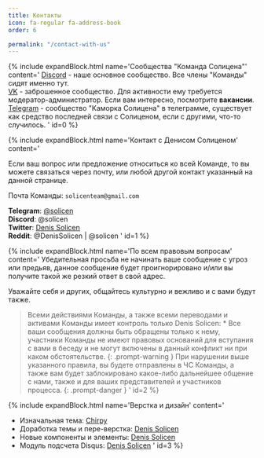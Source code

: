 ```yaml
---
title: Контакты
icon: fa-regular fa-address-book
order: 6

permalink: "/contact-with-us"
---
```



{% include expandBlock.html name='Сообщества "Команда Солицена"' content='
[Discord](https://discord.gg/MT76D7r9Fc) - наше основное сообщество. Все члены "Команды" сидят именно тут. 
<br> [VK](https://vk.com/solicent) - заброшенное сообщество. Для активности ему требуется модератор-администратор. Если вам интересно, посмотрите **вакансии**.
<br> [Telegram](https://t.me/dsolicen) - сообщество "Каморка Солицена" в телеграмме, существует как средство последней связи с Солиценом, если с другими, что-то случилось. 
' id=0 %}

{% include expandBlock.html name='Контакт с Денисом Солиценом' content='

Если ваш вопрос или предложение относиться ко всей Команде, то вы можете связаться через почту, или любой другой контакт указанный на данной странице.

Почта Команды: `solicenteam@gmail.com `

**Telegram**: [@solicen](https://t.me/solicen) <br>
**Discord**: @solicen <br>
**Twitter**: [Denis Solicen](https://twitter.com/DenisSolicen) <br>
**Reddit**: @DenisSolicen | @solicen
' id=1 %}

{% include expandBlock.html name='По всем правовым вопросам' content='
Убедительная просьба не начинать ваше сообщение с угроз или предьяв, данное сообщение будет проигнорировано и/или вы получите такой же резкий ответ в свой адрес. 

Уважайте себя и других, общайтесь культурно и вежливо и с вами будут также.

> Всеми действиями Команды, а также всеми переводами и активами Команды имеет контроль только Denis Solicen:
    * Все ваши сообщения должны быть обращены только к нему, участники Команды не имеют правовых оснований для вступания с вами в беседу и не могут включены в данный конфликт ни при каком обстоятельстве.
{: .prompt-warning }
> При нарушении выше указанного правила, вы будете отправлены в ЧС Команды, а также вам будет заблокировано какое-либо дальнейшее общение с нами, также и для ваших представителей и участников процесса.
{: .prompt-danger }
' id=2 %}

{% include expandBlock.html name='Верстка и дизайн' content='
* Изначальная тема: [Chirpy](https://github.com/cotes2020/jekyll-theme-chirpy)
* Доработка темы и пере-верстка: [Denis Solicen](https://twitter.com/DenisSolicen)
* Новые компоненты и элементы: [Denis Solicen](https://twitter.com/DenisSolicen)
* Модуль подсчета Disqus: [Denis Solicen](https://twitter.com/DenisSolicen)
' id=3 %}



